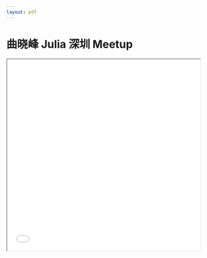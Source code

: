 ```yaml
---
layout: pdf
---
```


# 曲晓峰 Julia 深圳 Meetup

<iframe src="{{ site.url }}/docs/julia-shenzhen-meetup-talk-by-quxiaofeng.pdf" width="100%" height="500"></iframe>